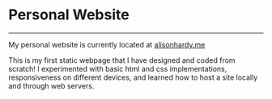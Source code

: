 # Personal Website

---

My personal website is currently located at [alisonhardy.me](http://alisonhardy.com)

This is my first static webpage that I have designed and coded from scratch! 
I experimented with basic html and css implementations, responsiveness on different devices, and learned how to host a site locally and through web servers.
